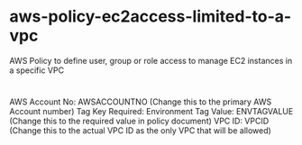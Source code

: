 # aws-policy-ec2access-limited-to-a-vpc
AWS Policy to define user, group or role access to manage EC2 instances in a specific VPC
#
#
#
#
AWS Account No: AWSACCOUNTNO (Change this to the primary AWS Account number)
Tag Key Required: Environment
Tag Value: ENVTAGVALUE (Change this to the required value in policy document)
VPC ID: VPCID (Change this to the actual VPC ID as the only VPC that will be allowed)
#
#
